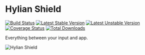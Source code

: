 # Hylian Shield 

[![Build Status](https://travis-ci.org/johmanx10/hylianshield.png?branch=development)](https://travis-ci.org/johmanx10/hylianshield)
[![Latest Stable Version](https://poser.pugx.org/hylianshield/hylianshield/v/stable.png)](https://packagist.org/packages/hylianshield/hylianshield)
[![Latest Unstable Version](https://poser.pugx.org/hylianshield/hylianshield/v/unstable.png)](https://packagist.org/packages/hylianshield/hylianshield)
[![Coverage Status](https://coveralls.io/repos/johmanx10/hylianshield/badge.png)](https://coveralls.io/r/johmanx10/hylianshield)
[![Total Downloads](https://poser.pugx.org/hylianshield/hylianshield/downloads.png)](https://packagist.org/packages/hylianshield/hylianshield)

Everything between your input and app.

![Hylian Shield](http://goo.gl/1XUYuG)

